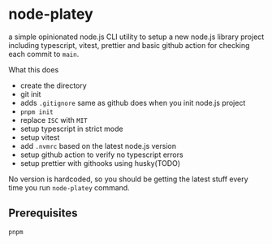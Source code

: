 # node-platey

a simple opinionated node.js CLI utility to setup a new node.js library project including typescript, vitest, prettier and basic github action for checking each commit to `main`.

What this does

- create the directory
- git init
- adds `.gitignore` same as github does when you init node.js project
- `pnpm init`
- replace `ISC` with `MIT`
- setup typescript in strict mode
- setup vitest
- add `.nvmrc` based on the latest node.js version
- setup github action to verify no typescript errors
- setup prettier with githooks using husky(TODO)

No version is hardcoded, so you should be getting the latest stuff every time you run `node-platey` command.

## Prerequisites

`pnpm`
